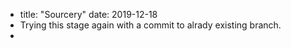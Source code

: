 - title: "Sourcery"
date: 2019-12-18
- Trying this stage again with a commit to alrady existing branch.
- 
